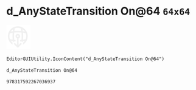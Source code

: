 # d_AnyStateTransition On@64 `64x64`
<img src="/img/d_AnyStateTransition%20On@64.png" width=64 height=64>

``` CSharp
EditorGUIUtility.IconContent("d_AnyStateTransition On@64")
```
```
d_AnyStateTransition On@64
```
```
978317592267036937
```
